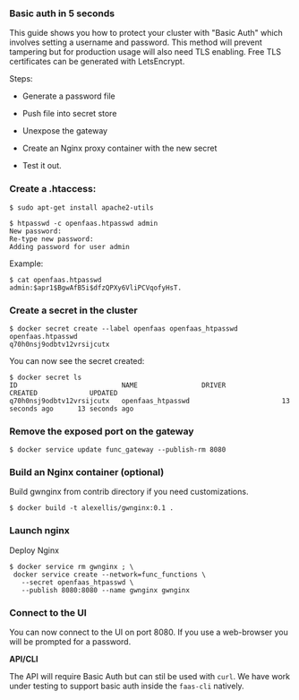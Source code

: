 ### Basic auth in 5 seconds

This guide shows you how to protect your cluster with "Basic Auth" which involves setting a username
and password. This method will prevent tampering but for production usage will also need TLS
enabling. Free TLS certificates can be generated with LetsEncrypt.

Steps:

* Generate a password file
* Push file into secret store
* Unexpose the gateway
* Create an Nginx proxy container with the new secret

* Test it out.

### Create a .htaccess:

```
$ sudo apt-get install apache2-utils
```

```
$ htpasswd -c openfaas.htpasswd admin
New password: 
Re-type new password: 
Adding password for user admin
```

Example:

```
$ cat openfaas.htpasswd 
admin:$apr1$BgwAfB5i$dfzQPXy6VliPCVqofyHsT.
```

### Create a secret in the cluster

```
$ docker secret create --label openfaas openfaas_htpasswd openfaas.htpasswd 
q70h0nsj9odbtv12vrsijcutx
```

You can now see the secret created:

```
$ docker secret ls
ID                          NAME                DRIVER              CREATED             UPDATED
q70h0nsj9odbtv12vrsijcutx   openfaas_htpasswd                       13 seconds ago      13 seconds ago
```

### Remove the exposed port on the gateway

```
$ docker service update func_gateway --publish-rm 8080
```

### Build an Nginx container (optional)

Build gwnginx from contrib directory if you need customizations.

```
$ docker build -t alexellis/gwnginx:0.1 .
```

### Launch nginx

Deploy Nginx

```
$ docker service rm gwnginx ; \
 docker service create --network=func_functions \
   --secret openfaas_htpasswd \
   --publish 8080:8080 --name gwnginx gwnginx 
```

### Connect to the UI

You can now connect to the UI on port 8080. If you use a web-browser you will be prompted for a password.

**API/CLI**

The API will require Basic Auth but can stil be used with `curl`. We have work under testing to support basic auth inside the `faas-cli` natively.


